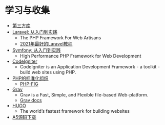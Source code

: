 # 学习与收集

- [第三方库](APP.md)
- [Laravel: 从入门到实践](Laravel.md) 
  - The PHP Framework For Web Artisans
  - [2021年最好的Laravel教程](Laravel2021.md)
- [Symfony: 从入门到实践](SYMFONY.md)
  - High Performance PHP Framework for Web Development 
- [CodeIgniter](https://codeigniter.com/user_guide/)
  - CodeIgniter is an Application Development Framework - a toolkit - build web sites using PHP.
- [PHP的标准化组织](https://www.php-fig.org)
  - [PHP-FIG](https://github.com/php-fig/fig-standards)
- [Grav](https://getgrav.org/) 
  - Grav is a Fast, Simple, and Flexible file-based Web-platform.
  - [Grav docs](https://learn.getgrav.org/)
- [HUGO](https://gohugo.io/)
  - The world’s fastest framework for building websites
- [A5源码下载](https://www.a5xiazai.com/) 